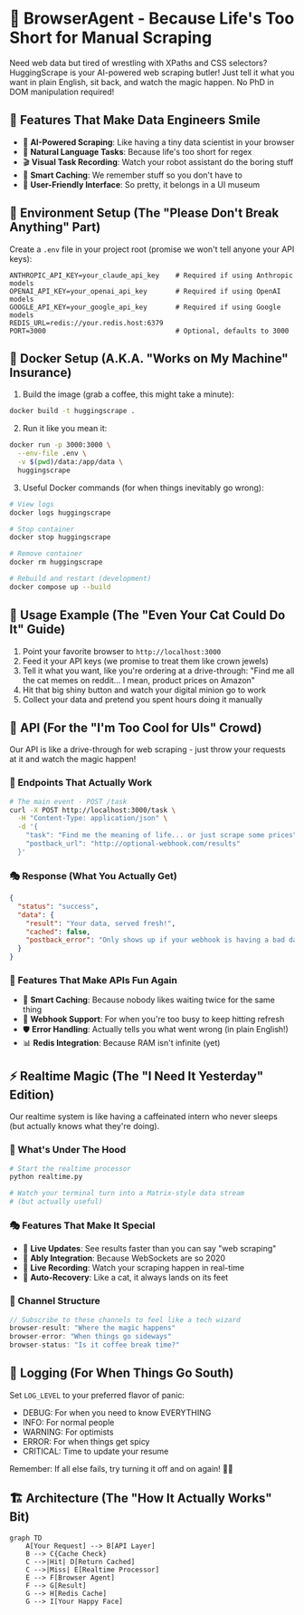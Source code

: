 # 🤖 BrowserAgent - Because Life's Too Short for Manual Scraping

Need web data but tired of wrestling with XPaths and CSS selectors? HuggingScrape is your AI-powered web scraping butler! Just tell it what you want in plain English, sit back, and watch the magic happen. No PhD in DOM manipulation required! 

## 🌟 Features That Make Data Engineers Smile

- 🧠 **AI-Powered Scraping**: Like having a tiny data scientist in your browser
- 🎯 **Natural Language Tasks**: Because life's too short for regex
- 🎬 **Visual Task Recording**: Watch your robot assistant do the boring stuff
- 💾 **Smart Caching**: We remember stuff so you don't have to
- 🎨 **User-Friendly Interface**: So pretty, it belongs in a UI museum

## 🔧 Environment Setup (The "Please Don't Break Anything" Part)

Create a `.env` file in your project root (promise we won't tell anyone your API keys):

```env
ANTHROPIC_API_KEY=your_claude_api_key    # Required if using Anthropic models
OPENAI_API_KEY=your_openai_api_key       # Required if using OpenAI models
GOOGLE_API_KEY=your_google_api_key       # Required if using Google models
REDIS_URL=redis://your.redis.host:6379
PORT=3000                                # Optional, defaults to 3000
```

## 🐳 Docker Setup (A.K.A. "Works on My Machine" Insurance)

1. Build the image (grab a coffee, this might take a minute):
```bash
docker build -t huggingscrape .
```

2. Run it like you mean it:
```bash
docker run -p 3000:3000 \
  --env-file .env \
  -v $(pwd)/data:/app/data \
  huggingscrape
```

3. Useful Docker commands (for when things inevitably go wrong):
```bash
# View logs
docker logs huggingscrape

# Stop container
docker stop huggingscrape

# Remove container
docker rm huggingscrape

# Rebuild and restart (development)
docker compose up --build
```

## 🎯 Usage Example (The "Even Your Cat Could Do It" Guide)

1. Point your favorite browser to `http://localhost:3000`
2. Feed it your API keys (we promise to treat them like crown jewels)
3. Tell it what you want, like you're ordering at a drive-through:
   "Find me all the cat memes on reddit... I mean, product prices on Amazon"
4. Hit that big shiny button and watch your digital minion go to work
5. Collect your data and pretend you spent hours doing it manually

## 🚀 API (For the "I'm Too Cool for UIs" Crowd)

Our API is like a drive-through for web scraping - just throw your requests at it and watch the magic happen!

### 🎯 Endpoints That Actually Work

```bash
# The main event - POST /task
curl -X POST http://localhost:3000/task \
  -H "Content-Type: application/json" \
  -d '{
    "task": "Find me the meaning of life... or just scrape some prices",
    "postback_url": "http://optional-webhook.com/results"
  }'
```

### 🎭 Response (What You Actually Get)

```json
{
  "status": "success",
  "data": {
    "result": "Your data, served fresh!",
    "cached": false,
    "postback_error": "Only shows up if your webhook is having a bad day"
  }
}
```

### 🎪 Features That Make APIs Fun Again

- 🧠 **Smart Caching**: Because nobody likes waiting twice for the same thing
- 🎯 **Webhook Support**: For when you're too busy to keep hitting refresh
- 🛡️ **Error Handling**: Actually tells you what went wrong (in plain English!)
- 📊 **Redis Integration**: Because RAM isn't infinite (yet)

## ⚡ Realtime Magic (The "I Need It Yesterday" Edition)

Our realtime system is like having a caffeinated intern who never sleeps (but actually knows what they're doing).

### 🎪 What's Under The Hood

```bash
# Start the realtime processor
python realtime.py

# Watch your terminal turn into a Matrix-style data stream
# (but actually useful)
```

### 🎭 Features That Make It Special

- 🔄 **Live Updates**: See results faster than you can say "web scraping"
- 📡 **Ably Integration**: Because WebSockets are so 2020
- 🎥 **Live Recording**: Watch your scraping happen in real-time
- 🧯 **Auto-Recovery**: Like a cat, it always lands on its feet

### 🎪 Channel Structure

```javascript
// Subscribe to these channels to feel like a tech wizard
browser-result: "Where the magic happens"
browser-error: "When things go sideways"
browser-status: "Is it coffee break time?"
```

## 📝 Logging (For When Things Go South)

Set `LOG_LEVEL` to your preferred flavor of panic:
- DEBUG: For when you need to know EVERYTHING
- INFO: For normal people
- WARNING: For optimists
- ERROR: For when things get spicy
- CRITICAL: Time to update your resume

Remember: If all else fails, try turning it off and on again! 🔌✨

## 🏗️ Architecture (The "How It Actually Works" Bit)

```mermaid
graph TD
    A[Your Request] --> B[API Layer]
    B --> C{Cache Check}
    C -->|Hit| D[Return Cached]
    C -->|Miss| E[Realtime Processor]
    E --> F[Browser Agent]
    F --> G[Result]
    G --> H[Redis Cache]
    G --> I[Your Happy Face]
```
